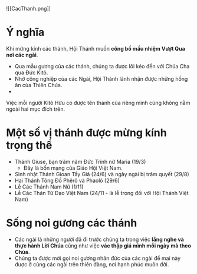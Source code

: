 ![[CacThanh.png]]

# Ý nghĩa

Khi mừng kính các thánh, Hội Thánh muốn **công bố mầu nhiệm Vượt Qua nơi các ngài**.
- Qua mẫu gương của các thánh, chúng ta được lôi kéo đến với Chúa Cha qua Đức Kitô.
- Nhờ công nghiệp của các Ngài, Hội Thánh lãnh nhận được những hồng ân của Thiên Chúa.
- 
Việc mỗi người Kitô Hữu có được tên thánh của riêng mình cũng không nằm ngoài hai mục đích trên.

# Một số vị thánh được mừng kính trọng thể

- Thánh Giuse, bạn trăm năm Đức Trinh nữ Maria (19/3)
	- Đây là bổn mạng của Giáo Hội Việt Nam.
- Sinh nhật Thánh Gioan Tẩy Giả (24/6) và ngày ngài bị trảm quyết (29/8)
- Hai Thánh Tông Đồ Phêrô và Phaolô (29/6)
- Lễ Các Thánh Nam Nữ (1/11)
- Lễ Các Thán Tử Đạo Việt Nam (24/11 - là lễ trọng đối với Hội Thánh Việt Nam)

# Sống noi gương các thánh

- Các ngài là những người đã đi trước chúng ta trong việc **lắng nghe và thực hành Lời Chúa** cũng như việc **vác thập giá mình mỗi ngày mà theo Chúa**.
- Chúng ta được mời gọi noi gương nhân đức của các ngài để mai này được ở cùng các ngài trên thiên đàng, nơi hạnh phúc muôn đời.